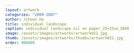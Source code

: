```yaml
---
layout: artwork
categories: "2009-2007"
author: Jihoon Ha
title: individual landscape
caption: individual landscape_oil on paper_25×25㎝_2009
image: /assets/images/artworks/artwork022.jpg
thumb: /assets/images/artworks/thumbs/artwork022.jpg
order: 908009
---
```


